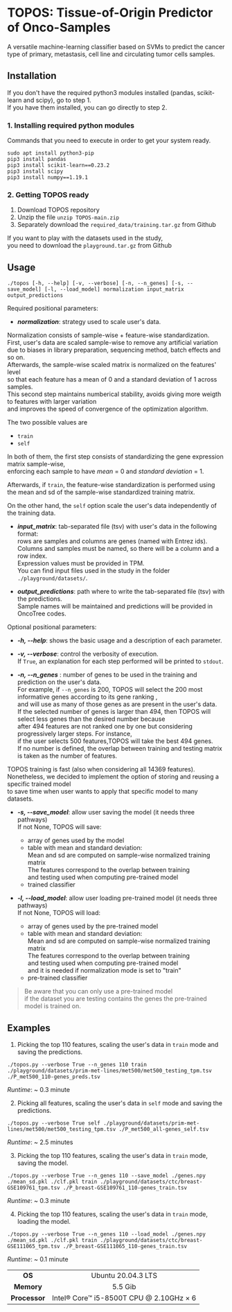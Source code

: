 TOPOS: Tissue-of-Origin Predictor of Onco-Samples
=================================================

A versatile machine-learning classifier based on SVMs to predict the cancer type of primary, metastasis, cell line and circulating tumor cells samples.

Installation
------------

If you don't have the required python3 modules installed (pandas, scikit-learn and scipy), go to step 1.<br>
If you have them installed, you can go directly to step 2.

### 1. Installing required python modules

Commands that you need to execute in order to get your system ready.

```
sudo apt install python3-pip
pip3 install pandas
pip3 install scikit-learn==0.23.2
pip3 install scipy
pip3 install numpy==1.19.1
```

### 2. Getting TOPOS ready

1. Download TOPOS repository<br>
2. Unzip the file ```unzip TOPOS-main.zip```
3. Separately download the `required_data/training.tar.gz` from Github

If you want to play with the datasets used in the study,<br>
you need to download the `playground.tar.gz` from Github


Usage
-----

```
./topos [-h, --help] [-v, --verbose] [-n, --n_genes] [-s, --save_model] [-l, --load_model] normalization input_matrix output_predictions
```

Required positional parameters:

* ***normalization***: strategy used to scale user's data.<br>

Normalization consists of sample-wise + feature-wise standardization.<br>
First, user's data are scaled sample-wise to remove any artificial variation<br>
due to biases in library preparation, sequencing method, batch effects and so on.<br>
Afterwards, the sample-wise scaled matrix is normalized on the features' level<br>
so that each feature has a mean of 0 and a standard deviation of 1 across samples.<br>
This second step maintains numberical stability, avoids giving more weigth to features with larger variation<br>
and improves the speed of convergence of the optimization algorithm.<br> 

The two possible values are
 - ``` train ``` 
 - ``` self ```<br>

In both of them, the first step consists of standardizing the gene expression matrix sample-wise,<br>
enforcing each sample to have _mean_ = 0 and _standard deviation_ = 1.<br>

Afterwards, if ``` train ```, the feature-wise standardization is performed using<br>
the mean and sd of the sample-wise standardized training matrix.<br>
 
On the other hand, the ``` self ``` option scale the user's data independently of the training data.

* ***input\_matrix***: tab-separated file (tsv) with user's data in the following format:<br>
rows are samples and columns are genes (named with Entrez ids).<br>
Columns and samples must be named, so there will be a column and a row index.<br>
Expression values must be provided in TPM.<br>
You can find input files used in the study in the folder ``` ./playground/datasets/ ```.<br>
 
* ***output\_predictions***: path where to write the tab-separated file (tsv) with the predictions.<br>
Sample names will be maintained and predictions will be provided in OncoTree codes.<br>
 
 
Optional positional parameters:
 
* ***-h, --help***: shows the basic usage and a description of each parameter.
 
* ***-v, --verbose***: control the verbosity of execution.<br>
If ``` True ```, an explanation for each step performed will be printed to ``` stdout ```.

* ***-n, --n_genes*** : number of genes to be used in the training and prediction on the user's data.<br>
For example, if ```--n_genes``` is 200, TOPOS will select the 200 most informative genes according to its gene ranking ,<br> 
and will use as many of those genes as are present in the user's data. <br>
If the selected number of genes is larger than 494, then TOPOS will select less genes than the desired number because<br>
after 494 features are not ranked one by one but considering progressively larger steps. For instance,<br>
if the user selects 500 features,TOPOS will take the best 494 genes.<br>
If no number is defined, the overlap between training and testing matrix is taken as the number of features.<br>

TOPOS training is fast (also when considering all 14369 features).<br>
Nonetheless, we decided to implement the option of storing and reusing a specific trained model<br>
to save time when user wants to apply that specific model to many datasets.

* ***-s, --save_model***: allow user saving the model (it needs three pathways)<br>
                          If not None, TOPOS will save:

   * array of genes used by the model
   * table with mean and standard deviation:<br>
     Mean and sd are computed on sample-wise normalized training matrix<br>
     The features correspond to the overlap between training<br> 
     and testing used when computing pre-trained model<br> 
   * trained classifier 

* ***-l, --load_model***: allow user loading pre-trained model (it needs three pathways)<br>
                          If not None, TOPOS will load:    
    * array of genes used by the pre-trained model
    * table with mean and standard deviation:<br>
      Mean and sd are computed on sample-wise normalized training matrix<br>
      The features correspond to the overlap between training<br> 
      and testing used when computing pre-trained model<br> 
      and it is needed if normalization mode is set to "train"<br>
    * pre-trained classifier

> Be aware that you can only use a pre-trained model<br>
> if the dataset you are testing contains the genes the pre-trained model is trained on.

Examples
--------

1. Picking the top 110 features, scaling the user's data in ```train``` mode and saving the predictions.<br>

```
./topos.py --verbose True --n_genes 110 train ./playground/datasets/prim-met-lines/met500/met500_testing_tpm.tsv ./P_met500_110-genes_preds.tsv
```

*Runtime*: ~ 0.3 minute

2. Picking all features, scaling the user's data in ```self``` mode and saving the predictions.<br>

```
./topos.py --verbose True self ./playground/datasets/prim-met-lines/met500/met500_testing_tpm.tsv ./P_met500_all-genes_self.tsv
```

*Runtime*: ~ 2.5 minutes

3. Picking the top 110 features, scaling the user's data in ```train``` mode, saving the model.<br>

```
./topos.py --verbose True --n_genes 110 --save_model ./genes.npy ./mean_sd.pkl ./clf.pkl train ./playground/datasets/ctc/breast-GSE109761_tpm.tsv ./P_breast-GSE109761_110-genes_train.tsv
```
*Runtime*: ~ 0.3 minute

4. Picking the top 110 features, scaling the user's data in ```train``` mode, loading the model.<br>

```
./topos.py --verbose True --n_genes 110 --load_model ./genes.npy ./mean_sd.pkl ./clf.pkl train ./playground/datasets/ctc/breast-GSE111065_tpm.tsv ./P_breast-GSE111065_110-genes_train.tsv
```

*Runtime*: ~ 0.1 minute


| | |
| :----: | :----: |
| **OS**     | Ubuntu 20.04.3 LTS |
| **Memory** | 5.5 Gib     |
| **Processor** | Intel® Core™ i5-8500T CPU @ 2.10GHz × 6 |
